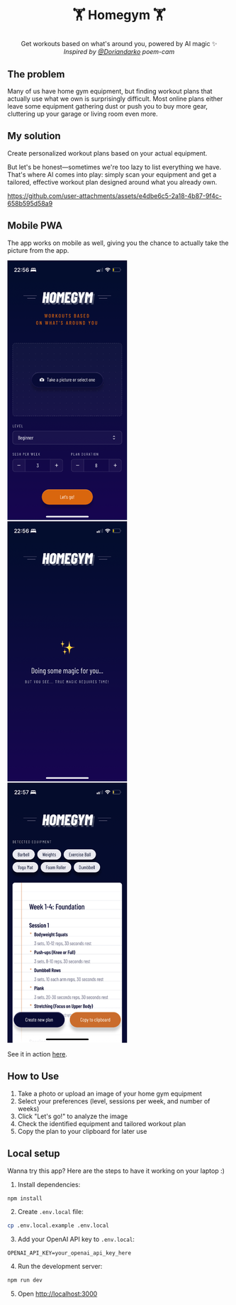 <h1 align="center"><p>🏋 Homegym 🏋</p></h1>

<p align="center">Get workouts based on what's around you, powered by AI magic ✨<br>
<i>Inspired by <a href="https://github.com/Doriandarko" target="_blank">@Doriandarko</a> poem-cam</i></p>

## The problem

Many of us have home gym equipment, but finding workout plans that actually use what we own is surprisingly difficult. Most online plans either leave some equipment gathering dust or push you to buy more gear, cluttering up your garage or living room even more.

## My solution

Create personalized workout plans based on your actual equipment. 

But let's be honest—sometimes we're too lazy to list everything we have. That's where AI comes into play: simply scan your equipment and get a tailored, effective workout plan designed around what you already own.

https://github.com/user-attachments/assets/e4dbe6c5-2a18-4b87-9f4c-658b595d58a9

## Mobile PWA
The app works on mobile as well, giving you the chance to actually take the picture from the app.

<div>
<img width="270" alt="Home page" src="docs/assets/pwa-home.PNG" />
<img width="270" alt="Result page" src="docs/assets/pwa-loading.PNG" />
<img width="270" alt="Result page" src="docs/assets/pwa-results.PNG" />
</div>


See it in action [here](https://www.michelemazzucco.it/projects/homegym).

## How to Use

1. Take a photo or upload an image of your home gym equipment
2. Select your preferences (level, sessions per week, and number of weeks)
3. Click "Let's go!" to analyze the image
4. Check the identified equipment and tailored workout plan
5. Copy the plan to your clipboard for later use

## Local setup

Wanna try this app? Here are the steps to have it working on your laptop :)

1. Install dependencies:

```bash
npm install
```

2. Create `.env.local` file:

```bash
cp .env.local.example .env.local
```

3. Add your OpenAI API key to `.env.local`:

```
OPENAI_API_KEY=your_openai_api_key_here
```

4. Run the development server:

```bash
npm run dev
```

5. Open [http://localhost:3000](http://localhost:3000)

